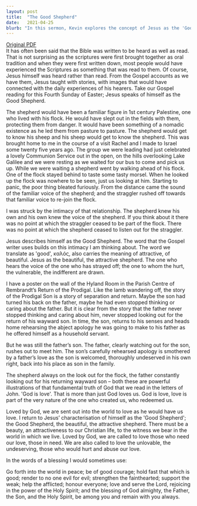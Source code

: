 ```yaml
---
layout: post
title:  "The Good Shepherd"
date:   2021-04-25
blurb: "In this sermon, Kevin explores the concept of Jesus as the 'Good Shepherd', drawing parallels between the shepherd's intimate relationship with his flock and God's love for humanity. He emphasizes that God's love is not just an action, but a fundamental part of His nature. This sermon encourages us to reflect God's love in our own lives, showing kindness and compassion even to those who may seem undeserving."
---
```

[Original PDF](/assets/pdf/4ofeaster2021.pdf)    
It has often been said that the Bible was written to be heard as well as read. That is not surprising as the scriptures were first brought together as oral tradition and when they were first written down, most people would have experienced the Scriptures as something that was read to them. Of course, Jesus himself was heard rather than read. From the Gospel accounts as we have them, Jesus taught with stories, with images that would have connected with the daily experiences of his hearers. Take our Gospel reading for this Fourth Sunday of Easter; Jesus speaks of himself as the Good Shepherd.

The shepherd would have been a familiar figure in 1st century Palestine, one who lived with his flock. He would have slept out in the fields with them, protecting them from danger. It would have been something of a nomadic existence as he led them from pasture to pasture. The shepherd would get to know his sheep and his sheep would get to know the shepherd. This was brought home to me in the course of a visit Rachel and I made to Israel some twenty five years ago. The group we were leading had just celebrated a lovely Communion Service out in the open, on the hills overlooking Lake Galilee and we were resting as we waited for our bus to come and pick us up. While we were waiting a shepherd went by walking ahead of his flock. One of the flock stayed behind to taste some tasty morsel. When he looked up the flock was nowhere to be seen, just us looking at him. Starting to panic, the poor thing bleated furiously. From the distance came the sound of the familiar voice of the shepherd; and the straggler rushed off towards that familiar voice to re-join the flock.

I was struck by the intimacy of that relationship. The shepherd knew his own and his own knew the voice of the shepherd. If you think about it there was no point at which the straggler ceased to be part of the flock. There was no point at which the shepherd ceased to listen out for the straggler.

Jesus describes himself as the Good Shepherd. The word that the Gospel writer uses builds on this intimacy I am thinking about. The word we translate as 'good', καλός, also carries the meaning of attractive, of beautiful. Jesus as the beautiful, the attractive shepherd. The one who hears the voice of the one who has strayed off; the one to whom the hurt, the vulnerable, the indifferent are drawn.

I have a poster on the wall of the Hyland Room in the Parish Centre of Rembrandt’s Return of the Prodigal. Like the lamb wandering off, the story of the Prodigal Son is a story of separation and return. Maybe the son had turned his back on the father, maybe he had even stopped thinking or caring about the father. But it is clear from the story that the father never stopped thinking and caring about him, never stopped looking out for the return of his wayward son. In time, the son, returns to his senses and heads home rehearsing the abject apology he was going to make to his father as he offered himself as a household servant.

But he was still the father’s son. The father, clearly watching out for the son, rushes out to meet him. The son’s carefully rehearsed apology is smothered by a father’s love as the son is welcomed, thoroughly undeserved in his own right, back into his place as son in the family.

The shepherd always on the look out for the flock, the father constantly looking out for his returning wayward son – both these are powerful illustrations of that fundamental truth of God that we read in the letters of John. 'God is love'. That is more than just God loves us. God is love, love is part of the very nature of the one who created us, who redeemed us.

Loved by God, we are sent out into the world to love as he would have us love. I return to Jesus’ characterisation of himself as the 'Good Shepherd'; the Good Shepherd, the beautiful, the attractive shepherd. There must be a beauty, an attractiveness to our Christian life, to the witness we bear in the world in which we live. Loved by God, we are called to love those who need our love, those in need. We are also called to love the unlovable, the undeserving, those who would hurt and abuse our love.

In the words of a blessing I would sometimes use:

Go forth into the world in peace;
be of good courage;
hold fast that which is good;
render to no one evil for evil;
strengthen the fainthearted; support the weak;
help the afflicted; honour everyone;
love and serve the Lord,
rejoicing in the power of the Holy Spirit;
and the blessing of God almighty,
the Father, the Son, and the Holy Spirit,
be among you and remain with you always.
